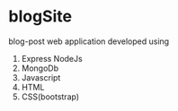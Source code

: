 # blogSite

blog-post web application developed using 

1. Express NodeJs
2. MongoDb
3. Javascript
3. HTML
4. CSS(bootstrap)